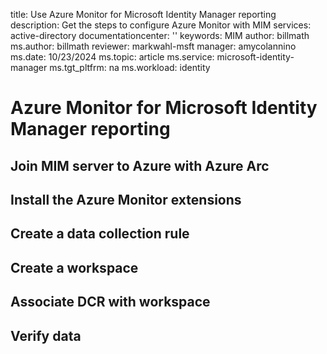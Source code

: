 title: Use Azure Monitor for Microsoft Identity Manager reporting
description: Get the steps to configure Azure Monitor with MIM
services: active-directory
documentationcenter: ''
keywords: MIM
author: billmath
ms.author: billmath
reviewer: markwahl-msft
manager: amycolannino
ms.date: 10/23/2024
ms.topic: article
ms.service: microsoft-identity-manager
ms.tgt_pltfrm: na
ms.workload: identity

# Azure Monitor for Microsoft Identity Manager reporting

## Join MIM server to Azure with Azure Arc

## Install the Azure Monitor extensions

## Create a data collection rule

## Create a workspace 

## Associate DCR with workspace

## Verify data